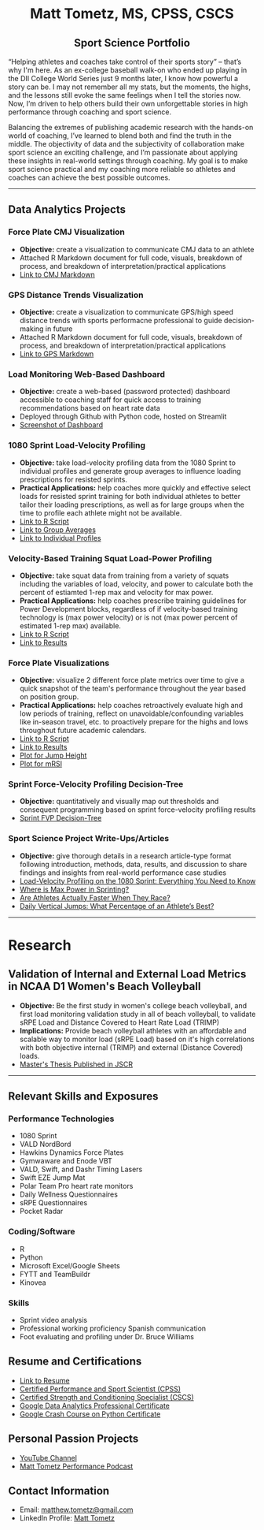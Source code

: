<h1 align="center">Matt Tometz, MS, CPSS, CSCS</h1>
<h2 align="center">Sport Science Portfolio</h2>

“Helping athletes and coaches take control of their sports story” – that’s why I'm here. As an ex-college baseball walk-on who ended up playing in the DII College World Series just 9 months later, I know how powerful a story can be. I may not remember all my stats, but the moments, the highs, and the lessons still evoke the same feelings when I tell the stories now. Now, I’m driven to help others build their own unforgettable stories in high performance through coaching and sport science.

Balancing the extremes of publishing academic research with the hands-on world of coaching, I’ve learned to blend both and find the truth in the middle. The objectivity of data and the subjectivity of collaboration make sport science an exciting challenge, and I’m passionate about applying these insights in real-world settings through coaching. My goal is to make sport science practical and my coaching more reliable so athletes and coaches can achieve the best possible outcomes.

---

## Data Analytics Projects

### Force Plate CMJ Visualization
- **Objective:** create a visualization to communicate CMJ data to an athlete
- Attached R Markdown document for full code, visuals, breakdown of process, and breakdown of interpretation/practical applications
- [Link to CMJ Markdown](CMJ_Markdown.html)

### GPS Distance Trends Visualization
- **Objective:** create a visualization to communicate GPS/high speed distance trends with sports performacne professional to guide decision-making in future
- Attached R Markdown document for full code, visuals, breakdown of process, and breakdown of interpretation/practical applications
- [Link to GPS Markdown](GPS_Markdown.html)

### Load Monitoring Web-Based Dashboard
- **Objective:** create a web-based (password protected) dashboard accessible to coaching staff for quick access to training recommendations based on heart rate data
- Deployed through Github with Python code, hosted on Streamlit
- [Screenshot of Dashboard](Load_Monitoring_Dashboard.png)

### 1080 Sprint Load-Velocity Profiling
- **Objective:** take load-velocity profiling data from the 1080 Sprint to individual profiles and generate group averages to influence loading prescriptions for resisted sprints.
- **Practical Applications:** help coaches more quickly and effective select loads for resisted sprint training for both individual athletes to better tailor their loading prescriptions, as well as for large groups when the time to profile each athlete might not be available.
- [Link to R Script](https://github.com/matttometz/Matt-Tometz-Sport-Science-Portfolio/blob/main/LVP_1080_r_script.R)
- [Link to Group Averages](https://github.com/matttometz/Matt-Tometz-Sport-Science-Portfolio/blob/main/LVP_group_averages.csv)
- [Link to Individual Profiles](https://github.com/matttometz/Matt-Tometz-Sport-Science-Portfolio/blob/main/LVP_condensed_profiles.csv)

### Velocity-Based Training Squat Load-Power Profiling
- **Objective:** take squat data from training from a variety of squats including the variables of load, velocity, and power to calculate both the percent of estiamted 1-rep max and velocity for max power.
- **Practical Applications:** help coaches prescribe training guidelines for Power Development blocks, regardless of if velocity-based training technology is (max power velocity) or is not (max power percent of estimated 1-rep max) available.
- [Link to R Script](https://github.com/matttometz/Matt-Tometz-Sport-Science-Portfolio/blob/main/Squat_Power_R_Script.R)
- [Link to Results](https://github.com/matttometz/Matt-Tometz-Sport-Science-Portfolio/blob/main/Squat_Power_Results.csv)
    
### Force Plate Visualizations
- **Objective:** visualize 2 different force plate metrics over time to give a quick snapshot of the team's performance throughout the year based on position group.
- **Practical Applications:** help coaches retroactively evaluate high and low periods of training, reflect on unavoidable/confounding variables like in-season travel, etc. to proactively prepare for the highs and lows throughout future academic calendars.
- [Link to R Script](https://github.com/matttometz/Matt-Tometz-Sport-Science-Portfolio/blob/main/Force_Plate_Viz_R_Script.R)
- [Link to Results](https://github.com/matttometz/Matt-Tometz-Sport-Science-Portfolio/blob/main/Force_Plate_Results_Table.csv)
- [Plot for Jump Height](Jump_Height_Plot.png)
- [Plot for mRSI](mRSI_Plot.png)

### Sprint Force-Velocity Profiling Decision-Tree
- **Objective:** quantitatively and visually map out thresholds and consequent programming based on sprint force-velocity profiling results
- [Sprint FVP Decision-Tree](sprint_decision_tree.png)

### Sport Science Project Write-Ups/Articles
- **Objective:** give thorough details in a research article-type format following introduction, methods, data, results, and discussion to share findings and insights from real-world performance case studies
- [Load-Velocity Profiling on the 1080 Sprint: Everything You Need to Know](https://simplifaster.com/articles/load-velocity-profiling-1800-sprint/)
- [Where is Max Power in Sprinting?](https://simplifaster.com/articles/where-is-max-power-in-sprinting/)
- [Are Athletes Actually Faster When They Race?](https://simplifaster.com/articles/are-athletes-faster-when-racing/)
- [Daily Vertical Jumps: What Percentage of an Athlete’s Best?](https://simplifaster.com/articles/daily-vertical-jumps-percentage-readiness/)

---

# Research
## Validation of Internal and External Load Metrics in NCAA D1 Women's Beach Volleyball
- **Objective:** Be the first study in women's college beach volleyball, and first load monitoring validation study in all of beach volleyball, to validate sRPE Load and Distance Covered to Heart Rate Load (TRIMP)
- **Implications:** Provide beach volleyball athletes with an affordable and scalable way to monitor load (sRPE Load) based on it's high correlations with both objective internal (TRIMP) and external (Distance Covered) loads.
- [Master's Thesis Published in JSCR](https://github.com/matttometz/Matt-Tometz-Sport-Science-Portfolio/blob/main/Matt_Tometz_Thesis_JSCR.pdf)

---

## Relevant Skills and Exposures
### Performance Technologies
- 1080 Sprint
- VALD NordBord
- Hawkins Dynamics Force Plates
- Gymwaware and Enode VBT
- VALD, Swift, and Dashr Timing Lasers
- Swift EZE Jump Mat
- Polar Team Pro heart rate monitors
- Daily Wellness Questionnaires
- sRPE Questionnaires
- Pocket Radar

### Coding/Software
- R
- Python
- Microsoft Excel/Google Sheets
- FYTT and TeamBuildr
- Kinovea

### Skills
- Sprint video analysis
- Professional working proficiency Spanish communication
- Foot evaluating and profiling under Dr. Bruce Williams

## Resume and Certifications
- [Link to Resume](https://github.com/matttometz/Matt-Tometz-Sport-Science-Portfolio/blob/main/MattTometzResume.pdf)
- [Certified Performance and Sport Scientist (CPSS)](https://github.com/matttometz/Matt-Tometz-Sport-Science-Portfolio/blob/main/Matt_Tometz_NSCA_ID.pdf)
- [Certified Strength and Conditioning Specialist (CSCS)](https://github.com/matttometz/Matt-Tometz-Sport-Science-Portfolio/blob/main/Matt_Tometz_NSCA_ID.pdf)
- [Google Data Analytics Professional Certificate](https://github.com/matttometz/Matt-Tometz-Sport-Science-Portfolio/blob/main/Matt_Tometz_Google_Data_Analytics_Certificate.pdf)
- [Google Crash Course on Python Certificate](https://github.com/matttometz/Matt-Tometz-Sport-Science-Portfolio/blob/main/Crash_Course_on_Python_Cert.pdf)

## Personal Passion Projects
- [YouTube Channel](https://www.youtube.com/matttometz)
- [Matt Tometz Performance Podcast](https://podcasters.spotify.com/pod/show/matttometz)

## Contact Information
- Email: [matthew.tometz@gmail.com](matthew.tometz@gmail.com)
- LinkedIn Profile: [Matt Tometz](https://www.linkedin.com/in/matttometz)
